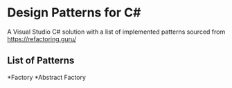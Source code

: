 # Design Patterns for C#
 A Visual Studio C# solution with a list of implemented patterns sourced from https://refactoring.guru/
 
 ## List of Patterns
 *Factory
 *Abstract Factory
 
